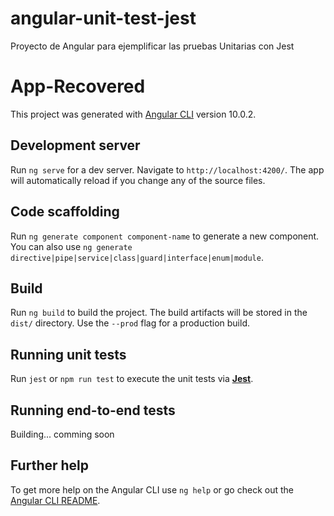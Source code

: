 # angular-unit-test-jest
Proyecto de Angular para ejemplificar las pruebas Unitarias con Jest

# App-Recovered

This project was generated with [Angular CLI](https://github.com/angular/angular-cli) version 10.0.2.

## Development server

Run `ng serve` for a dev server. Navigate to `http://localhost:4200/`. The app will automatically reload if you change any of the source files.

## Code scaffolding

Run `ng generate component component-name` to generate a new component. You can also use `ng generate directive|pipe|service|class|guard|interface|enum|module`.

## Build

Run `ng build` to build the project. The build artifacts will be stored in the `dist/` directory. Use the `--prod` flag for a production build.

## Running unit tests

Run `jest` or `npm run test` to execute the unit tests via [**Jest**](https://jestjs.io/).

## Running end-to-end tests

Building... comming soon

## Further help

To get more help on the Angular CLI use `ng help` or go check out the [Angular CLI README](https://github.com/angular/angular-cli/blob/master/README.md).
